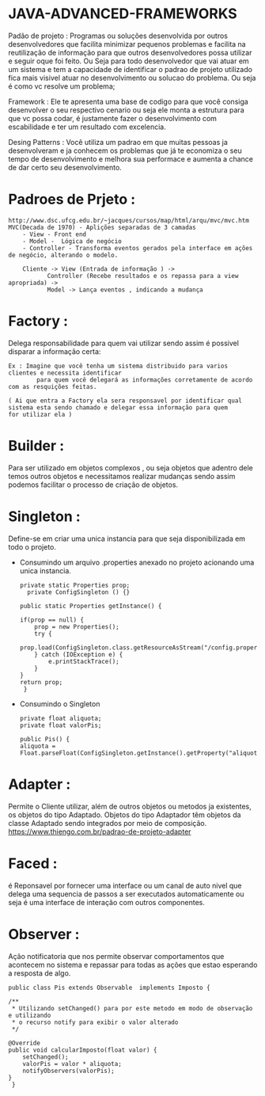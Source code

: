 # JAVA-ADVANCED-FRAMEWORKS

  Padão de projeto : Programas ou soluções desenvolvida por outros
  desenvolvedores que facilita minimizar pequenos problemas e facilita na reutilização de informação para
  que outros desenvolvedores possa utilizar e seguir oque foi feito. Ou Seja para todo
  desenvolvedor que vai atuar em um sistema e tem a capacidade de identificar o padrao de projeto utilizado
  fica mais visivel atuar no desenvolvimento ou solucao do problema. Ou seja é como vc resolve um problema;

  Framework : Ele te apresenta uma base de codigo para que você consiga desenvolver o seu respectivo cenario ou
  seja ele monta a estrutura para que vc possa codar, é justamente fazer o desenvolvimento com escabilidade e ter
  um resultado com excelencia.

  Desing Patterns : Você utiliza um padrao em que muitas pessoas ja desenvolveram e ja conhecem os problemas
  que já te economiza o seu tempo de desenvolvimento e melhora sua performace e aumenta a chance de
  dar certo seu desenvolvimento.

	
# Padroes de Prjeto :
	
	http://www.dsc.ufcg.edu.br/~jacques/cursos/map/html/arqu/mvc/mvc.htm
	MVC(Decada de 1970) - Aplições separadas de 3 camadas
		- View - Front end
		- Model -  Lógica de negócio
		- Controller - Transforma eventos gerados pela interface em ações de negócio, alterando o modelo.

		Cliente -> View (Entrada de informação ) ->  
			   Controller (Recebe resultados e os repassa para a view apropriada) -> 
			   Model -> Lança eventos , indicando a mudança


# Factory : 

  Delega responsabilidade para quem vai utilizar sendo assim é possivel disparar a informação certa:
		
    Ex : Imagine que você tenha um sistema distribuido para varios clientes e necessita identificar 
			para quem você delegará as informações corretamente de acordo com as resquições feitas. 
      
    ( Ai que entra a Factory ela sera responsavel por identificar qual sistema esta sendo chamado e delegar essa informação para quem       for utilizar ela )

	
# Builder : 

Para ser utilizado em objetos complexos , ou seja objetos que adentro dele temos outros objetos e necessitamos realizar mudanças sendo assim podemos facilitar o processo de criação de objetos.

# Singleton : 
  Define-se em criar uma unica instancia para que seja disponibilizada em todo o projeto.
  
  - Consumindo um arquivo .properties anexado no projeto acionando uma unica instancia.
  
        private static Properties prop;
	      private ConfigSingleton () {}
	
		public static Properties getInstance() {
				
		if(prop == null) {
			prop = new Properties();
			try {
				prop.load(ConfigSingleton.class.getResourceAsStream("/config.properties"));
			} catch (IOException e) {
				e.printStackTrace();
			}
		}
		return prop;
	     }
	     
  - Consumindo o Singleton
  
        private float aliquota;
        private float valorPis;
	
        public Pis() {
        aliquota = Float.parseFloat(ConfigSingleton.getInstance().getProperty("aliquota"));}
	
# Adapter : 
  Permite o Cliente utilizar, além de outros objetos ou metodos ja existentes, os objetos do tipo Adaptado. 
		  Objetos do tipo Adaptador têm objetos da classe Adaptado sendo integrados por meio de composição.
	          https://www.thiengo.com.br/padrao-de-projeto-adapter
            
# Faced : 
  é Reponsavel por fornecer uma interface ou um canal de auto nivel que delega uma sequencia de passos a ser executados automaticamente   ou seja é uma interface de interação com outros componentes.

# Observer : 
  Ação notificatoria que nos permite observar comportamentos que acontecem no sistema e repassar para todas as ações que estao esperando  a resposta de algo.
  	
	public class Pis extends Observable  implements Imposto {
	
  	/**
	 * Utilizando setChanged() para por este metodo em modo de observação e utilizando
	 * o recurso notify para exibir o valor alterado
	 */
	 
	@Override
	public void calcularImposto(float valor) {
		setChanged();
		valorPis = valor * aliquota;
		notifyObservers(valorPis);
	}
     }
	

	




